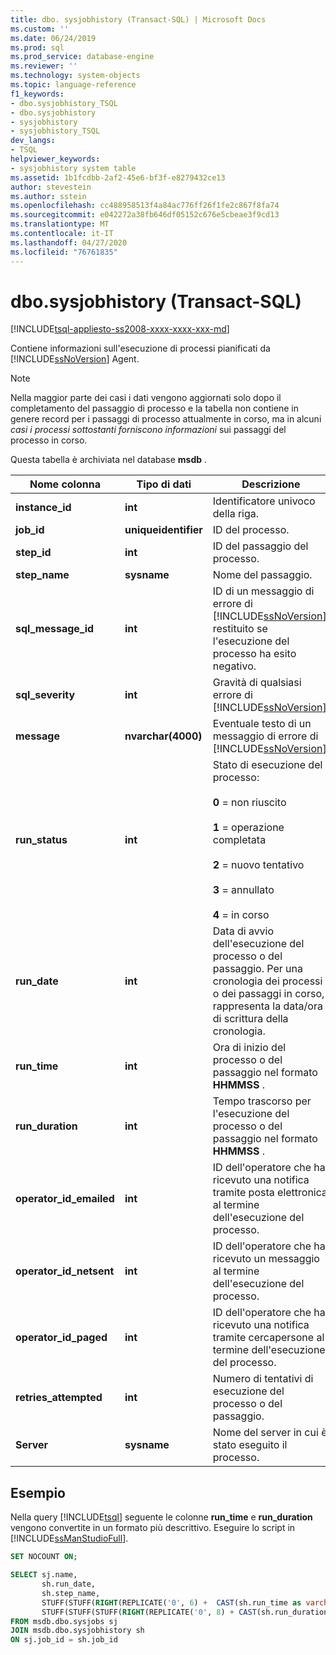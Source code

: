 ```yaml
---
title: dbo. sysjobhistory (Transact-SQL) | Microsoft Docs
ms.custom: ''
ms.date: 06/24/2019
ms.prod: sql
ms.prod_service: database-engine
ms.reviewer: ''
ms.technology: system-objects
ms.topic: language-reference
f1_keywords:
- dbo.sysjobhistory_TSQL
- dbo.sysjobhistory
- sysjobhistory
- sysjobhistory_TSQL
dev_langs:
- TSQL
helpviewer_keywords:
- sysjobhistory system table
ms.assetid: 1b1fcdbb-2af2-45e6-bf3f-e8279432ce13
author: stevestein
ms.author: sstein
ms.openlocfilehash: cc488958513f4a84ac776ff26f1fe2c867f8fa74
ms.sourcegitcommit: e042272a38fb646df05152c676e5cbeae3f9cd13
ms.translationtype: MT
ms.contentlocale: it-IT
ms.lasthandoff: 04/27/2020
ms.locfileid: "76761835"
---
```

# <a name="dbosysjobhistory-transact-sql"></a>dbo.sysjobhistory (Transact-SQL)
[!INCLUDE[tsql-appliesto-ss2008-xxxx-xxxx-xxx-md](../../includes/tsql-appliesto-ss2008-xxxx-xxxx-xxx-md.md)]

Contiene informazioni sull'esecuzione di processi pianificati da [!INCLUDE[ssNoVersion](../../includes/ssnoversion-md.md)] Agent.
  
> [!NOTE]
> Nella maggior parte dei casi i dati vengono aggiornati solo dopo il completamento del passaggio di processo e la tabella non contiene in genere record per i passaggi di processo attualmente in corso, ma in alcuni *casi i processi sottostanti forniscono informazioni* sui passaggi del processo in corso.

Questa tabella è archiviata nel database **msdb** .  
  
|Nome colonna|Tipo di dati|Descrizione|  
|-----------------|---------------|-----------------|  
|**instance_id**|**int**|Identificatore univoco della riga.|  
|**job_id**|**uniqueidentifier**|ID del processo.|  
|**step_id**|**int**|ID del passaggio del processo.|  
|**step_name**|**sysname**|Nome del passaggio.|  
|**sql_message_id**|**int**|ID di un messaggio di errore di [!INCLUDE[ssNoVersion](../../includes/ssnoversion-md.md)] restituito se l'esecuzione del processo ha esito negativo.|  
|**sql_severity**|**int**|Gravità di qualsiasi errore di [!INCLUDE[ssNoVersion](../../includes/ssnoversion-md.md)].|  
|**message**|**nvarchar(4000)**|Eventuale testo di un messaggio di errore di [!INCLUDE[ssNoVersion](../../includes/ssnoversion-md.md)].|  
|**run_status**|**int**|Stato di esecuzione del processo:<br /><br /> **0** = non riuscito<br /><br /> **1** = operazione completata<br /><br /> **2** = nuovo tentativo<br /><br /> **3** = annullato<br /><br />**4** = in corso|  
|**run_date**|**int**|Data di avvio dell'esecuzione del processo o del passaggio. Per una cronologia dei processi o dei passaggi in corso, rappresenta la data/ora di scrittura della cronologia.|  
|**run_time**|**int**|Ora di inizio del processo o del passaggio nel formato **HHMMSS** .|  
|**run_duration**|**int**|Tempo trascorso per l'esecuzione del processo o del passaggio nel formato **HHMMSS** .|  
|**operator_id_emailed**|**int**|ID dell'operatore che ha ricevuto una notifica tramite posta elettronica al termine dell'esecuzione del processo.|  
|**operator_id_netsent**|**int**|ID dell'operatore che ha ricevuto un messaggio al termine dell'esecuzione del processo.|  
|**operator_id_paged**|**int**|ID dell'operatore che ha ricevuto una notifica tramite cercapersone al termine dell'esecuzione del processo.|  
|**retries_attempted**|**int**|Numero di tentativi di esecuzione del processo o del passaggio.|  
|**Server**|**sysname**|Nome del server in cui è stato eseguito il processo.|  
  
  ## <a name="example"></a>Esempio
 Nella query [!INCLUDE[tsql](../../includes/tsql-md.md)] seguente le colonne **run_time** e **run_duration** vengono convertite in un formato più descrittivo.  Eseguire lo script in [!INCLUDE[ssManStudioFull](../../includes/ssmanstudiofull-md.md)].
 
 ```sql
 SET NOCOUNT ON;
 
 SELECT sj.name,
        sh.run_date,
        sh.step_name,
        STUFF(STUFF(RIGHT(REPLICATE('0', 6) +  CAST(sh.run_time as varchar(6)), 6), 3, 0, ':'), 6, 0, ':') 'run_time',
        STUFF(STUFF(STUFF(RIGHT(REPLICATE('0', 8) + CAST(sh.run_duration as varchar(8)), 8), 3, 0, ':'), 6, 0, ':'), 9, 0, ':') 'run_duration (DD:HH:MM:SS)  '
FROM msdb.dbo.sysjobs sj
JOIN msdb.dbo.sysjobhistory sh
ON sj.job_id = sh.job_id
```
